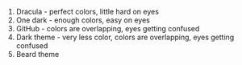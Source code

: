 1. Dracula - perfect colors, little hard on eyes
2. One dark - enough colors, easy on eyes
3. GitHub - colors are overlapping, eyes getting confused
4. Dark theme - very less color, colors are overlapping, eyes getting confused
5. Beard theme